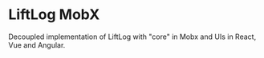 # LiftLog MobX

Decoupled implementation of LiftLog with "core" in Mobx and UIs in React, Vue and Angular.
